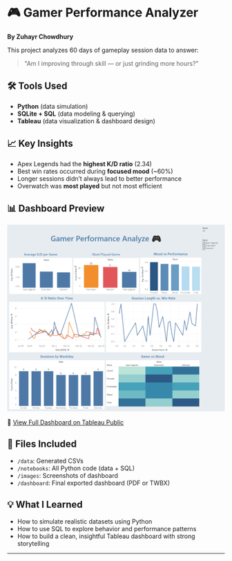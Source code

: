 # 🎮 Gamer Performance Analyzer
**By Zuhayr Chowdhury**

This project analyzes 60 days of gameplay session data to answer:  
> "Am I improving through skill — or just grinding more hours?"

## 🛠️ Tools Used
- **Python** (data simulation)
- **SQLite + SQL** (data modeling & querying)
- **Tableau** (data visualization & dashboard design)

## 📈 Key Insights
- Apex Legends had the **highest K/D ratio** (2.34)
- Best win rates occurred during **focused mood** (~60%)
- Longer sessions didn’t always lead to better performance
- Overwatch was **most played** but not most efficient

## 📊 Dashboard Preview
![Dashboard](images/dashboard_preview.png)

📌 [View Full Dashboard on Tableau Public](https://your-tableau-link.com)

## 📁 Files Included
- `/data`: Generated CSVs
- `/notebooks`: All Python code (data + SQL)
- `/images`: Screenshots of dashboard
- `/dashboard`: Final exported dashboard (PDF or TWBX)

## 💡 What I Learned
- How to simulate realistic datasets using Python
- How to use SQL to explore behavior and performance patterns
- How to build a clean, insightful Tableau dashboard with strong storytelling

---
